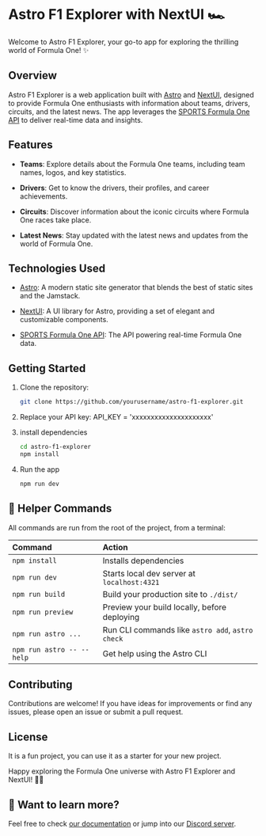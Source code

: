 # Astro F1 Explorer with NextUI 🏎️

Welcome to Astro F1 Explorer, your go-to app for exploring the thrilling world of Formula One! ✨

## Overview

Astro F1 Explorer is a web application built with [Astro](https://astro.build/) and [NextUI](https://nextui.org/), designed to provide Formula One enthusiasts with information about teams, drivers, circuits, and the latest news. The app leverages the [SPORTS Formula One API](https://api-sports.io/documentation/formula-1/v1#section/Introduction) to deliver real-time data and insights.

## Features

- **Teams**: Explore details about the Formula One teams, including team names, logos, and key statistics.

- **Drivers**: Get to know the drivers, their profiles, and career achievements.

- **Circuits**: Discover information about the iconic circuits where Formula One races take place.

- **Latest News**: Stay updated with the latest news and updates from the world of Formula One.

## Technologies Used

- [Astro](https://astro.build/): A modern static site generator that blends the best of static sites and the Jamstack.

- [NextUI](https://nextui.org/): A UI library for Astro, providing a set of elegant and customizable components.

- [SPORTS Formula One API](https://api-sports.io/documentation/formula-1/v1#section/Introduction): The API powering real-time Formula One data.

## Getting Started

1. Clone the repository:
   ```bash
   git clone https://github.com/yourusername/astro-f1-explorer.git
   
2. Replace your API key:
   API_KEY = 'xxxxxxxxxxxxxxxxxxxxx'
   
3. install dependencies
   ```bash
   cd astro-f1-explorer
   npm install

4. Run the app
   ```bash
   npm run dev

## 🧞 Helper Commands

All commands are run from the root of the project, from a terminal:

| Command                   | Action                                           |
| :------------------------ | :----------------------------------------------- |
| `npm install`             | Installs dependencies                            |
| `npm run dev`             | Starts local dev server at `localhost:4321`      |
| `npm run build`           | Build your production site to `./dist/`          |
| `npm run preview`         | Preview your build locally, before deploying     |
| `npm run astro ...`       | Run CLI commands like `astro add`, `astro check` |
| `npm run astro -- --help` | Get help using the Astro CLI                     |

## Contributing
Contributions are welcome! If you have ideas for improvements or find any issues, please open an issue or submit a pull request.

## License
It is a fun project, you can use it as a starter for your new project.

Happy exploring the Formula One universe with Astro F1 Explorer and NextUI! 🏁🌐

## 👀 Want to learn more?

Feel free to check [our documentation](https://docs.astro.build) or jump into our [Discord server](https://astro.build/chat).
